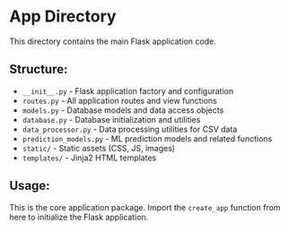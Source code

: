 # App Directory

This directory contains the main Flask application code.

## Structure:
- `__init__.py` - Flask application factory and configuration
- `routes.py` - All application routes and view functions
- `models.py` - Database models and data access objects
- `database.py` - Database initialization and utilities
- `data_processor.py` - Data processing utilities for CSV data
- `prediction_models.py` - ML prediction models and related functions
- `static/` - Static assets (CSS, JS, images)
- `templates/` - Jinja2 HTML templates

## Usage:
This is the core application package. Import the `create_app` function from here to initialize the Flask application.
